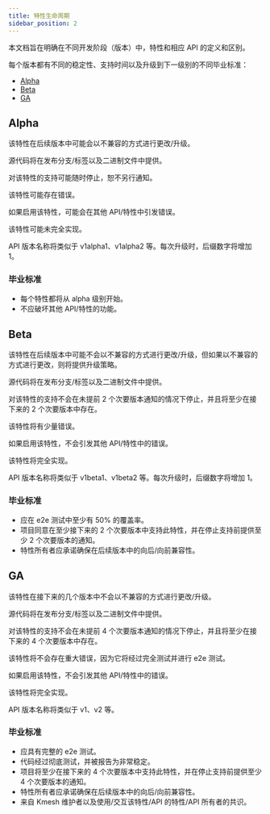 ```yaml
---
title: 特性生命周期
sidebar_position: 2
---
```


本文档旨在明确在不同开发阶段（版本）中，特性和相应 API 的定义和区别。

每个版本都有不同的稳定性、支持时间以及升级到下一级别的不同毕业标准：

- [Alpha](#alpha)
- [Beta](#beta)
- [GA](#ga)

## Alpha

该特性在后续版本中可能会以不兼容的方式进行更改/升级。

源代码将在发布分支/标签以及二进制文件中提供。

对该特性的支持可能随时停止，恕不另行通知。

该特性可能存在错误。

如果启用该特性，可能会在其他 API/特性中引发错误。

该特性可能未完全实现。

API 版本名称将类似于 v1alpha1、v1alpha2 等。每次升级时，后缀数字将增加 1。

### 毕业标准

- 每个特性都将从 alpha 级别开始。
- 不应破坏其他 API/特性的功能。

## Beta

该特性在后续版本中可能不会以不兼容的方式进行更改/升级，但如果以不兼容的方式进行更改，则将提供升级策略。

源代码将在发布分支/标签以及二进制文件中提供。

对该特性的支持不会在未提前 2 个次要版本通知的情况下停止，并且将至少在接下来的 2 个次要版本中存在。

该特性将有少量错误。

如果启用该特性，不会引发其他 API/特性中的错误。

该特性将完全实现。

API 版本名称将类似于 v1beta1、v1beta2 等。每次升级时，后缀数字将增加 1。

### 毕业标准

- 应在 e2e 测试中至少有 50% 的覆盖率。
- 项目同意在至少接下来的 2 个次要版本中支持此特性，并在停止支持前提供至少 2 个次要版本的通知。
- 特性所有者应承诺确保在后续版本中的向后/向前兼容性。

## GA

该特性在接下来的几个版本中不会以不兼容的方式进行更改/升级。

源代码将在发布分支/标签以及二进制文件中提供。

对该特性的支持不会在未提前 4 个次要版本通知的情况下停止，并且将至少在接下来的 4 个次要版本中存在。

该特性将不会存在重大错误，因为它将经过完全测试并进行 e2e 测试。

如果启用该特性，不会引发其他 API/特性中的错误。

该特性将完全实现。

API 版本名称将类似于 v1、v2 等。

### 毕业标准

- 应具有完整的 e2e 测试。
- 代码经过彻底测试，并被报告为非常稳定。
- 项目将至少在接下来的 4 个次要版本中支持此特性，并在停止支持前提供至少 4 个次要版本的通知。
- 特性所有者应承诺确保在后续版本中的向后/向前兼容性。
- 来自 Kmesh 维护者以及使用/交互该特性/API 的特性/API 所有者的共识。
